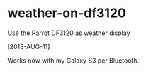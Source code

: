 weather-on-df3120
=================

Use the Parrot DF3120 as weather display

[2013-AUG-11]

Works now with my Galaxy S3 per Bluetooth.
